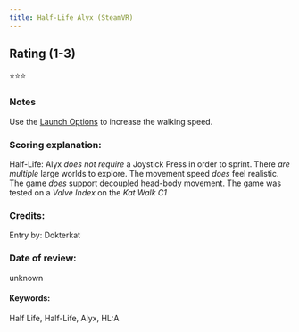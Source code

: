 ```yaml
---
title: Half-Life Alyx (SteamVR)
---
```


## Rating (1-3)
⭐⭐⭐

### Notes
Use the [Launch Options](https://katwalk.fandom.com/wiki/Half_Life_Alyx_Workaround:_Walking_Speed) to increase the walking speed.

### Scoring explanation:
Half-Life: Alyx *does not require* a Joystick Press in order to sprint.
There *are multiple* large worlds to explore.
The movement speed *does* feel realistic.
The game *does* support decoupled head-body movement.
The game was tested on a *Valve Index* on the *Kat Walk C1*

### Credits:
Entry by: Dokterkat

### Date of review:
unknown

#### Keywords:
Half Life, Half-Life, Alyx, HL:A

